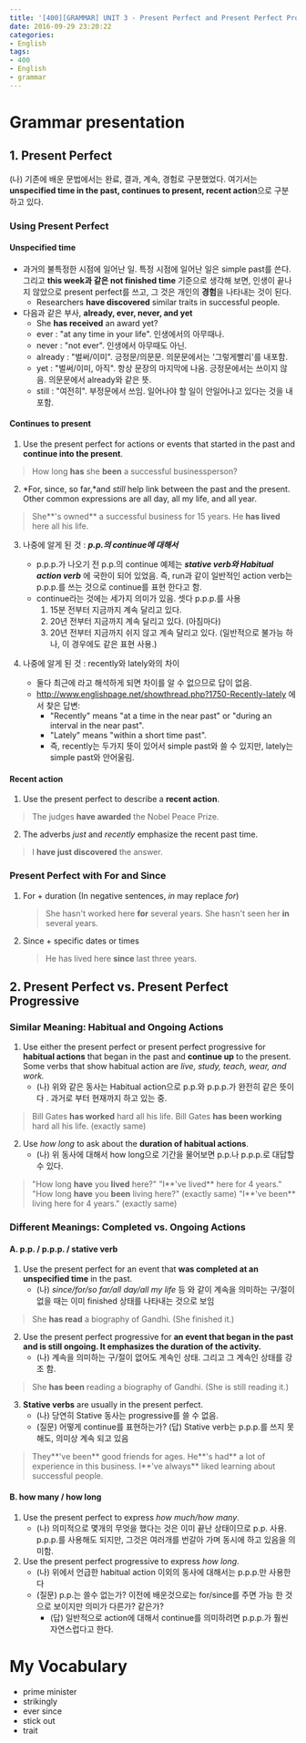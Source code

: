 ```yaml
---
title: '[400][GRAMMAR] UNIT 3 - Present Perfect and Present Perfect Progressive'
date: 2016-09-29 23:20:22
categories: 
- English
tags:
- 400
- English
- grammar
---
```


# Grammar presentation

## 1. Present Perfect

(나) 기존에 배운 문법에서는 완료, 결과, 계속, 경험로 구분했었다. 여기서는 **unspecified time in the past, continues to present, recent action**으로 구분 하고 있다.  

### Using Present Perfect

#### Unspecified time 
* 과거의 불특정한 시점에 일어난 일. 특정 시점에 일어난 일은 simple past를 쓴다. 그리고 **this week과 같은 not finished time** 기준으로 생각해 보면, 인생이 끝나지 않았으로 present perfect를 쓰고, 그 것은 개인의 **경험**을 나타내는 것이 된다.
    * Researchers **have discovered** similar traits in successful people.
* 다음과 같은 부사, **already, ever, never, and yet** 
    * She **has received** an award yet?
    * ever : "at any time in your life". 인생에서의 아무때나.
    * never : "not ever". 인생에서 아무때도 아닌.
    * already : "벌써/이미". 긍정문/의문문. 의문문에서는 '그렇게빨리'를 내포함.
    * yet : "벌써/이미, 아직". 항상 문장의 마지막에 나옴. 긍정문에서는 쓰이지 않음. 의문문에서 already와 같은 뜻.
    * still : "여전히". 부정문에서 쓰임. 일어나야 할 일이 안일어나고 있다는 것을 내포함.

#### Continues to present
        
1. Use the present perfect for actions or events that started in the past and **continue into the present**.
> How long **has** she **been** a successful businessperson?
        
2. *For, since, so far,*and *still* help link between the past and the present. Other common expressions are all day, all my life, and all year.
> She**'s owned** a successful business for 15 years.
> He **has lived** here all his life.

3. 나중에 알게 된 것 : ***p.p.의 continue에 대해서***
    * p.p.p.가 나오기 전 p.p.의 continue 예제는 ***stative verb와 Habitual action verb*** 에 국한이 되어 있었음. 즉, run과 같이 일반적인 action verb는 p.p.p.를 쓰는 것으로 continue를 표현 한다고 함.
    * continue라는 것에는 세가지 의미가 있음. 셋다 p.p.p.를 사용
        1. 15분 전부터 지금까지 계속 달리고 있다.
        2. 20년 전부터 지금까지 계속 달리고 있다. (아침마다)
        3. 20년 전부터 지금까지 쉬지 않고 계속 달리고 있다. (일반적으로 불가능 하나, 이 경우에도 같은 표현 사용.)

4. 나중에 알게 된 것 : recently와 lately와의 차이
    * 둘다 최근에 라고 해석하게 되면 차이를 알 수 없으므로 답이 없음.
    * http://www.englishpage.net/showthread.php?1750-Recently-lately 에서 찾은 답변:
        * "Recently" means "at a time in the near past" or "during an interval in the near past".
        * "Lately" means "within a short time past".
        * 즉, recently는 두가지 뜻이 있어서 simple past와 쓸 수 있지만, lately는 simple past와 안어울림.

#### Recent action
        
1. Use the present perfect to describe a **recent action**.
> The judges **have awarded** the Nobel Peace Prize.
        
2. The adverbs *just* and *recently* emphasize the recent past time.
> I **have just discovered** the answer.
          
### Present Perfect with For and Since

1.  For + duration (In negative sentences, *in* may replace *for*)
    > She hasn't worked here **for** several years.
    > She hasn't seen her **in** several years.
2. Since + specific dates or times
    > He has lived here **since** last three years.
   
   
## 2. Present Perfect vs. Present Perfect Progressive

### Similar Meaning: Habitual and Ongoing Actions

1. Use either the present perfect or present perfect progressive for **habitual actions** that began in the past and **continue up** to the present. Some verbs that show habitual action are *live, study, teach, wear, and work.*
    * (나) 위와 같은 동사는 Habitual action으로 p.p.와 p.p.p.가 완전히 같은 뜻이다 . 과거로 부터 현재까지 하고 있는 중.
> Bill Gates **has worked** hard all his life.
> Bill Gates **has been working** hard all his life. (exactly same)

2. Use *how long* to ask about the **duration of habitual actions**.
    * (나) 위 동사에 대해서 how long으로 기간을 물어보면 p.p.나 p.p.p.로 대답할 수 있다. 
> "How long **have** you **lived** here?"
> "I**'ve lived** here for 4 years."
> "How long **have** you **been** living here?" (exactly same)
> "I**'ve been** living here for 4 years." (exactly same)

### Different Meanings: Completed vs. Ongoing Actions

#### A. p.p. / p.p.p. / stative verb
1. Use the present perfect for an event that **was completed at an unspecified time** in the past. 
    * (나) *since/for/so far/all day/all my life* 등 와 같이 계속을 의미하는 구/절이 없을 때는 이미 finished 상태를 나타내는 것으로 보임   
> She **has read** a biography of Gandhi. (She finished it.) 
2. Use the present perfect progressive for **an event that began in the past and is still ongoing. It emphasizes the duration of the activity.** 
    * (나) 계속을 의미하는 구/절이 없어도 계속인 상태. 그리고 그 계속인 상태를 강조 함.
> She **has been** reading a biography of Gandhi. (She is still reading it.)
3. **Stative verbs** are usually in the present perfect.
    * (나) 당연히 Stative 동사는 progressive를 쓸 수 없음.
    * (질문) 어떻게 continue를 표현하는가? (답) Stative verb는 p.p.p.를 쓰지 못해도, 의미상 계속 되고 있음 
> They**'ve been** good friends for ages.
> He**'s had** a lot of experience in this business.
> I**'ve always** liked learning about successful people.

#### B. how many / how long

1. Use the present perfect to express *how much/how many*. 
    * (나) 의미적으로 몇개의 무엇을 했다는 것은 이미 끝난 상태이므로 p.p. 사용. p.p.p.를 사용해도 되지만, 그것은 여러개를 번갈아 가며 동시에 하고 있음을 의미함.
2. Use the present perfect progressive to express *how long*.
    * (나) 위에서 언급한 habitual action 이외의 동사에 대해서는 p.p.p.만 사용한다
    * (질문) p.p.는 쓸수 없는가? 이전에 배운것으로는 for/since를 주면 가능 한 것으로 보이지만 의미가 다른가? 같은가?
        * (답) 일반적으로 action에 대해서 continue를 의미하려면 p.p.p.가 훨씬 자연스럽다고 한다.



# My Vocabulary
* prime minister
* strikingly
* ever since
* stick out
* trait